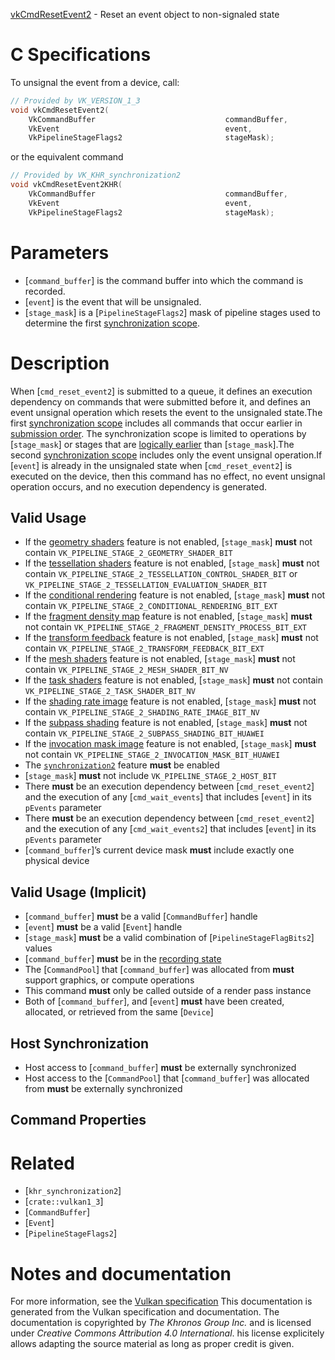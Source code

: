 [vkCmdResetEvent2](https://www.khronos.org/registry/vulkan/specs/1.3-extensions/man/html/vkCmdResetEvent2.html) - Reset an event object to non-signaled state

# C Specifications
To unsignal the event from a device, call:
```c
// Provided by VK_VERSION_1_3
void vkCmdResetEvent2(
    VkCommandBuffer                             commandBuffer,
    VkEvent                                     event,
    VkPipelineStageFlags2                       stageMask);
```
or the equivalent command
```c
// Provided by VK_KHR_synchronization2
void vkCmdResetEvent2KHR(
    VkCommandBuffer                             commandBuffer,
    VkEvent                                     event,
    VkPipelineStageFlags2                       stageMask);
```

# Parameters
- [`command_buffer`] is the command buffer into which the command is recorded.
- [`event`] is the event that will be unsignaled.
- [`stage_mask`] is a [`PipelineStageFlags2`] mask of pipeline stages used to determine the first [synchronization scope](https://www.khronos.org/registry/vulkan/specs/1.3-extensions/html/vkspec.html#synchronization-dependencies-scopes).

# Description
When [`cmd_reset_event2`] is submitted to a queue, it defines an execution
dependency on commands that were submitted before it, and defines an event
unsignal operation which resets the event to the unsignaled state.The first [synchronization scope](https://www.khronos.org/registry/vulkan/specs/1.3-extensions/html/vkspec.html#synchronization-dependencies-scopes)
includes all commands that occur earlier in
[submission order](https://www.khronos.org/registry/vulkan/specs/1.3-extensions/html/vkspec.html#synchronization-submission-order).
The synchronization scope is limited to operations by [`stage_mask`] or
stages that are [logically earlier](https://www.khronos.org/registry/vulkan/specs/1.3-extensions/html/vkspec.html#synchronization-pipeline-stages-order)
than [`stage_mask`].The second [synchronization scope](https://www.khronos.org/registry/vulkan/specs/1.3-extensions/html/vkspec.html#synchronization-dependencies-scopes)
includes only the event unsignal operation.If [`event`] is already in the unsignaled state when
[`cmd_reset_event2`] is executed on the device, then this command has no
effect, no event unsignal operation occurs, and no execution dependency is
generated.
## Valid Usage
-    If the [geometry shaders](https://www.khronos.org/registry/vulkan/specs/1.2-extensions/html/vkspec.html#features-geometryShader) feature is not enabled, [`stage_mask`] **must**  not contain `VK_PIPELINE_STAGE_2_GEOMETRY_SHADER_BIT`
-    If the [tessellation shaders](https://www.khronos.org/registry/vulkan/specs/1.2-extensions/html/vkspec.html#features-tessellationShader) feature is not enabled, [`stage_mask`] **must**  not contain `VK_PIPELINE_STAGE_2_TESSELLATION_CONTROL_SHADER_BIT` or `VK_PIPELINE_STAGE_2_TESSELLATION_EVALUATION_SHADER_BIT`
-    If the [conditional rendering](https://www.khronos.org/registry/vulkan/specs/1.2-extensions/html/vkspec.html#features-conditionalRendering) feature is not enabled, [`stage_mask`] **must**  not contain `VK_PIPELINE_STAGE_2_CONDITIONAL_RENDERING_BIT_EXT`
-    If the [fragment density map](https://www.khronos.org/registry/vulkan/specs/1.2-extensions/html/vkspec.html#features-fragmentDensityMap) feature is not enabled, [`stage_mask`] **must**  not contain `VK_PIPELINE_STAGE_2_FRAGMENT_DENSITY_PROCESS_BIT_EXT`
-    If the [transform feedback](https://www.khronos.org/registry/vulkan/specs/1.2-extensions/html/vkspec.html#features-transformFeedback) feature is not enabled, [`stage_mask`] **must**  not contain `VK_PIPELINE_STAGE_2_TRANSFORM_FEEDBACK_BIT_EXT`
-    If the [mesh shaders](https://www.khronos.org/registry/vulkan/specs/1.2-extensions/html/vkspec.html#features-meshShader) feature is not enabled, [`stage_mask`] **must**  not contain `VK_PIPELINE_STAGE_2_MESH_SHADER_BIT_NV`
-    If the [task shaders](https://www.khronos.org/registry/vulkan/specs/1.2-extensions/html/vkspec.html#features-taskShader) feature is not enabled, [`stage_mask`] **must**  not contain `VK_PIPELINE_STAGE_2_TASK_SHADER_BIT_NV`
-    If the [shading rate image](https://www.khronos.org/registry/vulkan/specs/1.2-extensions/html/vkspec.html#features-shadingRateImage) feature is not enabled, [`stage_mask`] **must**  not contain `VK_PIPELINE_STAGE_2_SHADING_RATE_IMAGE_BIT_NV`
-    If the [subpass shading](https://www.khronos.org/registry/vulkan/specs/1.2-extensions/html/vkspec.html#features-subpassShading) feature is not enabled, [`stage_mask`] **must**  not contain `VK_PIPELINE_STAGE_2_SUBPASS_SHADING_BIT_HUAWEI`
-    If the [invocation mask image](https://www.khronos.org/registry/vulkan/specs/1.2-extensions/html/vkspec.html#features-invocationMask) feature is not enabled, [`stage_mask`] **must**  not contain `VK_PIPELINE_STAGE_2_INVOCATION_MASK_BIT_HUAWEI`
-    The [`synchronization2`](https://www.khronos.org/registry/vulkan/specs/1.3-extensions/html/vkspec.html#features-synchronization2) feature  **must**  be enabled
-  [`stage_mask`] **must**  not include `VK_PIPELINE_STAGE_2_HOST_BIT`
-    There  **must**  be an execution dependency between [`cmd_reset_event2`] and the execution of any [`cmd_wait_events`] that includes [`event`] in its `pEvents` parameter
-    There  **must**  be an execution dependency between [`cmd_reset_event2`] and the execution of any [`cmd_wait_events2`] that includes [`event`] in its `pEvents` parameter
-  [`command_buffer`]’s current device mask  **must**  include exactly one physical device

## Valid Usage (Implicit)
-  [`command_buffer`] **must**  be a valid [`CommandBuffer`] handle
-  [`event`] **must**  be a valid [`Event`] handle
-  [`stage_mask`] **must**  be a valid combination of [`PipelineStageFlagBits2`] values
-  [`command_buffer`] **must**  be in the [recording state]()
-    The [`CommandPool`] that [`command_buffer`] was allocated from  **must**  support graphics, or compute operations
-    This command  **must**  only be called outside of a render pass instance
-    Both of [`command_buffer`], and [`event`] **must**  have been created, allocated, or retrieved from the same [`Device`]

## Host Synchronization
- Host access to [`command_buffer`] **must**  be externally synchronized
- Host access to the [`CommandPool`] that [`command_buffer`] was allocated from  **must**  be externally synchronized

## Command Properties

# Related
- [`khr_synchronization2`]
- [`crate::vulkan1_3`]
- [`CommandBuffer`]
- [`Event`]
- [`PipelineStageFlags2`]

# Notes and documentation
For more information, see the [Vulkan specification](https://www.khronos.org/registry/vulkan/specs/1.3-extensions/html/vkspec.html)
This documentation is generated from the Vulkan specification and documentation.
The documentation is copyrighted by *The Khronos Group Inc.* and is licensed under *Creative Commons Attribution 4.0 International*.
his license explicitely allows adapting the source material as long as proper credit is given.
        